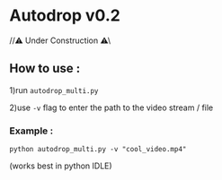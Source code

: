 # Autodrop v0.2

//⚠ Under Construction ⚠\\

## How to use : 
1)run `autodrop_multi.py`

2)use `-v` flag to enter the path to the video stream / file 

### Example :

`python autodrop_multi.py -v "cool_video.mp4"`

(works best in python IDLE)

